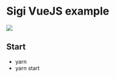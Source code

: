 # Sigi VueJS example

![](https://github.com/sigi-framework/vue-example/workflows/Check/badge.svg)

## Start
- yarn
- yarn start
